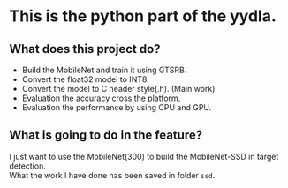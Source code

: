 # This is the python part of the yydla.

## What does this project do?
- Build the MobileNet and train it using GTSRB.
- Convert the float32 model to INT8.
- Convert the model to C header style(.h). (Main work)
- Evaluation the accuracy cross the platform.
- Evaluation the performance by using CPU and GPU.

## What is going to do in the feature?
I just want to use the MobileNet(300) to build the MobileNet-SSD in target detection.  
What the work I have done has been saved in folder `ssd`.


